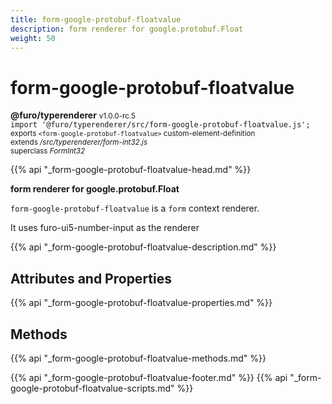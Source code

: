 ```yaml
---
title: form-google-protobuf-floatvalue
description: form renderer for google.protobuf.Float
weight: 50
---
```


# form-google-protobuf-floatvalue
**@furo/typerenderer** <small>v1.0.0-rc.5</small>
<br>`import '@furo/typerenderer/src/form-google-protobuf-floatvalue.js';`<small>
<br>exports `<form-google-protobuf-floatvalue>` custom-element-definition
<br>extends */src/typerenderer/form-int32.js*
<br>superclass *FormInt32*</small>

{{% api "_form-google-protobuf-floatvalue-head.md" %}}

**form renderer for google.protobuf.Float**

`form-google-protobuf-floatvalue` is a `form` context renderer.

It uses furo-ui5-number-input as the renderer

{{% api "_form-google-protobuf-floatvalue-description.md" %}}


## Attributes and Properties
{{% api "_form-google-protobuf-floatvalue-properties.md" %}}



## Methods
{{% api "_form-google-protobuf-floatvalue-methods.md" %}}





{{% api "_form-google-protobuf-floatvalue-footer.md" %}}
{{% api "_form-google-protobuf-floatvalue-scripts.md" %}}
